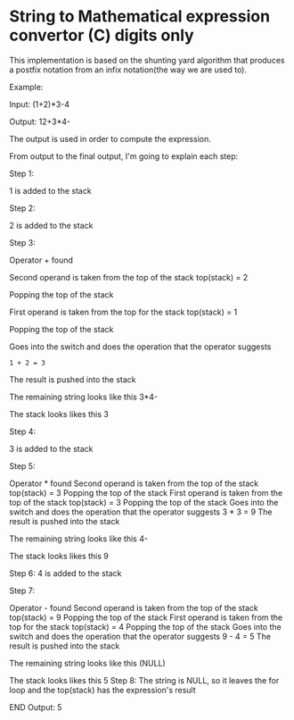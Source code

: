 # String to Mathematical expression convertor (C) digits only

This implementation is based on the shunting yard algorithm that produces a postfix notation from an infix notation(the way we are used to).

Example:

  Input:
    (1+2)*3-4
    
  Output:
    12+3*4-

The output is used in order to compute the expression.

From output to the final output, I'm going to explain each step:

Step 1:

  1 is added to the stack
  
Step 2:

  2 is added to the stack
  
Step 3:

  Operator + found
  
  Second operand is taken from the top of the stack top(stack) = 2
  
  Popping the top of the stack
  
  First operand is taken from the top for the stack top(stack) = 1
  
  Popping the top of the stack
  
  Goes into the switch and does the operation that the operator suggests
  
    1 + 2 = 3
    
  The result is pushed into the stack
  
  The remaining string looks like this
    3*4-
    
  The stack looks likes this
    3
    
Step 4:

  3 is added to the stack
  
Step 5:

  Operator * found
  Second operand is taken from the top of the stack top(stack) = 3
  Popping the top of the stack
  First operand is taken from the top of the stack top(stack) = 3
  Popping the top of the stack
  Goes into the switch and does the operation that the operator suggests
    3 * 3 = 9
  The result is pushed into the stack
  
  The remaining string looks like this
    4-
   
  The stack looks likes this
    9
  
  Step 6:
    4 is added to the stack
    
 Step 7:
 
  Operator - found
  Second operand is taken from the top of the stack top(stack) = 9
  Popping the top of the stack
  First operand is taken from the top for the stack top(stack) = 4
  Popping the top of the stack
  Goes into the switch and does the operation that the operator suggests
    9 - 4 = 5
  The result is pushed into the stack

  The remaining string looks like this
    (NULL)
    
  The stack looks likes this
    5
 Step 8:
  The string is NULL, so it leaves the for loop and the top(stack) has the expression's result
  
 END
  Output:
    5
 
 
    
